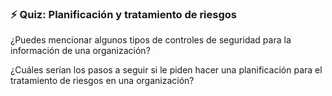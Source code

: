### ⚡ Quiz: Planificación y tratamiento de riesgos

¿Puedes mencionar algunos tipos de controles de seguridad para la información de una organización?

¿Cuáles serían los pasos a seguir si le piden hacer una planificación para el tratamiento de riesgos en una organización?